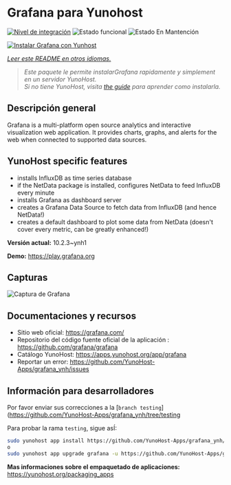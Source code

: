 <!--
Este archivo README esta generado automaticamente<https://github.com/YunoHost/apps/tree/master/tools/readme_generator>
No se debe editar a mano.
-->

# Grafana para Yunohost

[![Nivel de integración](https://dash.yunohost.org/integration/grafana.svg)](https://dash.yunohost.org/appci/app/grafana) ![Estado funcional](https://ci-apps.yunohost.org/ci/badges/grafana.status.svg) ![Estado En Mantención](https://ci-apps.yunohost.org/ci/badges/grafana.maintain.svg)

[![Instalar Grafana con Yunhost](https://install-app.yunohost.org/install-with-yunohost.svg)](https://install-app.yunohost.org/?app=grafana)

*[Leer este README en otros idiomas.](./ALL_README.md)*

> *Este paquete le permite instalarGrafana rapidamente y simplement en un servidor YunoHost.*  
> *Si no tiene YunoHost, visita [the guide](https://yunohost.org/install) para aprender como instalarla.*

## Descripción general

Grafana is a multi-platform open source analytics and interactive visualization web application. It provides charts, graphs, and alerts for the web when connected to supported data sources.

## YunoHost specific features

* installs InfluxDB as time series database
* if the NetData package is installed, configures NetData to feed InfluxDB every minute
* installs Grafana as dashboard server
* creates a Grafana Data Source to fetch data from InfluxDB (and hence NetData!)
* creates a default dashboard to plot some data from NetData (doesn't cover every metric, can be greatly enhanced!)


**Versión actual:** 10.2.3~ynh1

**Demo:** <https://play.grafana.org>

## Capturas

![Captura de Grafana](./doc/screenshots/Grafana8_Kubernetes.jpg)

## Documentaciones y recursos

- Sitio web oficial: <https://grafana.com/>
- Repositorio del código fuente oficial de la aplicación : <https://github.com/grafana/grafana>
- Catálogo YunoHost: <https://apps.yunohost.org/app/grafana>
- Reportar un error: <https://github.com/YunoHost-Apps/grafana_ynh/issues>

## Información para desarrolladores

Por favor enviar sus correcciones a la [`branch testing`](https://github.com/YunoHost-Apps/grafana_ynh/tree/testing

Para probar la rama `testing`, sigue asÍ:

```bash
sudo yunohost app install https://github.com/YunoHost-Apps/grafana_ynh/tree/testing --debug
o
sudo yunohost app upgrade grafana -u https://github.com/YunoHost-Apps/grafana_ynh/tree/testing --debug
```

**Mas informaciones sobre el empaquetado de aplicaciones:** <https://yunohost.org/packaging_apps>
